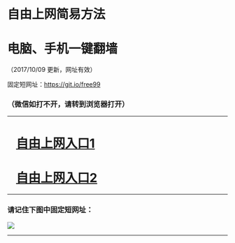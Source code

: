 ﻿# 自由上网简易方法

# 电脑、手机一键翻墙

（2017/10/09 更新，网址有效）

固定短网址：https://git.io/free99

### （微信如打不开，请转到浏览器打开）


***





# &nbsp;&nbsp; <a href="http://ft2622024936.fwq-tz-1001.info/fwqtz01.html?t=100900110254 " target="_blank">自由上网入口1</a>
# &nbsp;&nbsp; <a href="http://ft2120223020.fwq-tz-1002.info/fwqtz02.html?t=100900120911 " target="_blank">自由上网入口2</a>
***

### 请记住下图中固定短网址：

<img src="https://s3-us-west-2.amazonaws.com/fwq-1001/yjfq-20170905okok.png" /> 


***

